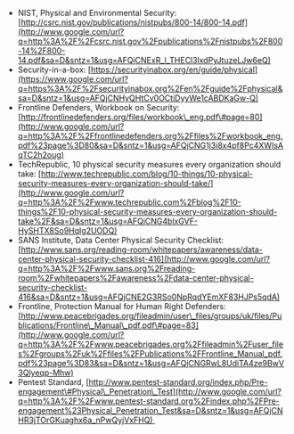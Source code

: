 
-   NIST, Physical and Environmental Security:
    [http://csrc.nist.gov/publications/nistpubs/800-14/800-14.pdf](http://www.google.com/url?q=http%3A%2F%2Fcsrc.nist.gov%2Fpublications%2Fnistpubs%2F800-14%2F800-14.pdf&sa=D&sntz=1&usg=AFQjCNExR_l_THECl3lxdPyJtuzeLJw6eQ)
-   Security-in-a-box:
    [https://securityinabox.org/en/guide/physical](https://www.google.com/url?q=https%3A%2F%2Fsecurityinabox.org%2Fen%2Fguide%2Fphysical&sa=D&sntz=1&usg=AFQjCNHyQHtCv0OCtiDyyWe1cABDKaGw-Q)
-   Frontline Defenders, Workbook on Security:
    [http://frontlinedefenders.org/files/workbook\_eng.pdf\#page=80](http://www.google.com/url?q=http%3A%2F%2Ffrontlinedefenders.org%2Ffiles%2Fworkbook_eng.pdf%23page%3D80&sa=D&sntz=1&usg=AFQjCNG1j3i8x4pf8Pc4XWIsAqTC2h2oug)
-   TechRepublic, 10 physical security measures every organization
    should take:
    [http://www.techrepublic.com/blog/10-things/10-physical-security-measures-every-organization-should-take/](http://www.google.com/url?q=http%3A%2F%2Fwww.techrepublic.com%2Fblog%2F10-things%2F10-physical-security-measures-every-organization-should-take%2F&sa=D&sntz=1&usg=AFQjCNG4blxGVF-HySHTX8So9HqIg2UODQ)
-   SANS Institute, Data Center Physical Security Checklist:
    [http://www.sans.org/reading-room/whitepapers/awareness/data-center-physical-security-checklist-416](http://www.google.com/url?q=http%3A%2F%2Fwww.sans.org%2Freading-room%2Fwhitepapers%2Fawareness%2Fdata-center-physical-security-checklist-416&sa=D&sntz=1&usg=AFQjCNE2G3RSo0NpRqdYEmXF83HJPs5qdA)
-   Frontline, Protection Manual for Human Right Defenders:
    [http://www.peacebrigades.org/fileadmin/user\_files/groups/uk/files/Publications/Frontline\_Manual\_pdf.pdf\#page=83](http://www.google.com/url?q=http%3A%2F%2Fwww.peacebrigades.org%2Ffileadmin%2Fuser_files%2Fgroups%2Fuk%2Ffiles%2FPublications%2FFrontline_Manual_pdf.pdf%23page%3D83&sa=D&sntz=1&usg=AFQjCNGRwL8UdiTA4ze9BwV3Qlyeqp-Mhw)
-   Pentest Standard,
    [http://www.pentest-standard.org/index.php/Pre-engagement\#Physical\_Penetration\_Test](http://www.google.com/url?q=http%3A%2F%2Fwww.pentest-standard.org%2Findex.php%2FPre-engagement%23Physical_Penetration_Test&sa=D&sntz=1&usg=AFQjCNHR3jTOrGKuaghx6a_nPwQyjVxFHQ) 
